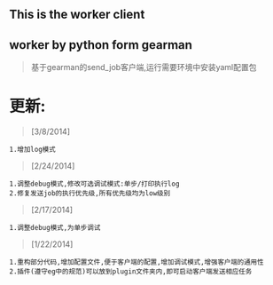 ## This is the worker client
## worker by python form gearman
> 基于gearman的send_job客户端,运行需要环境中安装yaml配置包


# 更新:

> [3/8/2014]

    1.增加log模式

> [2/24/2014]

    1.调整debug模式,修改可选调试模式:单步/打印执行log
    2.修复发送job的执行优先级,所有优先级均为low级别

> [2/17/2014]

    1.调整debug模式,为单步调试

> [1/22/2014] 
    
    1.重构部分代码,增加配置文件,便于客户端的配置,增加调试模式,增强客户端的通用性
    2.插件(遵守eg中的规范)可以放到plugin文件夹内,即可启动客户端发送相应任务
